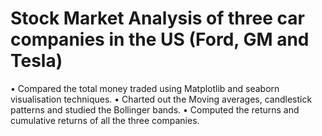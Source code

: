 # Stock Market Analysis of three car companies in the US (Ford, GM and Tesla)
• Compared the total money traded using Matplotlib and seaborn visualisation techniques.
• Charted out the Moving averages, candlestick patterns and studied the Bollinger bands.
• Computed the returns and cumulative returns of all the three companies.
